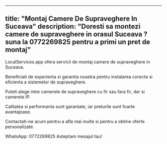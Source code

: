 
---
title: "Montaj Camere De Supraveghere In Suceava"
description: "Doresti sa montezi camere de supraveghere in orasul Suceava ? suna la 0772269825 pentru a primi un pret de montaj"
---


LocalServices.app ofera servicii de montaj camere de supraveghere in Suceava. 

Beneficiati de experienta si garantia noastra pentru instalarea corecta si eficienta a sistemelor de supraveghere. 

Puteti alege intre camerele de supraveghere cu fir sau fara fir, dar si camerele IP. 

Calitatea si performanta sunt garantate, iar preturile sunt foarte avantajoase. 

Contactati-ne acum pentru a afla mai multe si pentru a obtine oferte personalizate. 

WhatsApp: 0772269825 
Asteptam mesajul tau!
